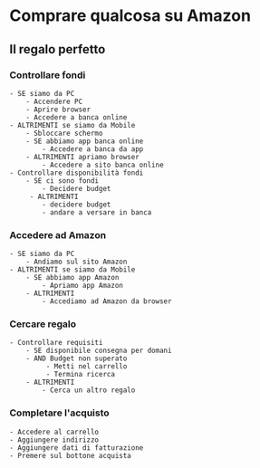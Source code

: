 # Comprare qualcosa su Amazon
## Il regalo perfetto

### Controllare fondi
    - SE siamo da PC
        - Accendere PC
        - Aprire browser
        - Accedere a banca online
    - ALTRIMENTI se siamo da Mobile
        - Sbloccare schermo
        - SE abbiamo app banca online
            - Accedere a banca da app
        - ALTRIMENTI apriamo browser
            - Accedere a sito banca online
    - Controllare disponibilità fondi
        - SE ci sono fondi
            - Decidere budget
         - ALTRIMENTI
            - decidere budget
            - andare a versare in banca

### Accedere ad Amazon
    - SE siamo da PC
        - Andiamo sul sito Amazon
    - ALTRIMENTI se siamo da Mobile
        - SE abbiamo app Amazon
            - Apriamo app Amazon
        - ALTRIMENTI
            - Accediamo ad Amazon da browser

### Cercare regalo
    - Controllare requisiti
        - SE disponibile consegna per domani 
        - AND Budget non superato 
             - Metti nel carrello
             - Termina ricerca
        - ALTRIMENTI
            - Cerca un altro regalo

### Completare l'acquisto
    - Accedere al carrello
    - Aggiungere indirizzo
    - Aggiungere dati di fatturazione 
    - Premere sul bottone acquista